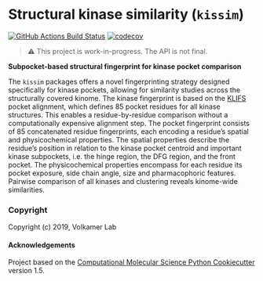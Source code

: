 Structural kinase similarity (`kissim`)
==============================
[//]: # (Badges)
[![GitHub Actions Build Status](https://github.com/volkamerlab/kissim/workflows/CI/badge.svg)](https://github.com/volkamerlab/kissim/actions?query=workflow%3ACI)
[![codecov](https://codecov.io/gh/volkamerlab/kissim/branch/master/graph/badge.svg)](https://codecov.io/gh/volkamerlab/kissim/branch/master)

> ⚠ This project is work-in-progress. The API is not final.

**Subpocket-based structural fingerprint for kinase pocket comparison** 

The `kissim` packages offers a novel fingerprinting strategy designed specifically for kinase pockets, 
allowing for similarity studies across the structurally covered kinome. 
The kinase fingerprint is based on the [KLIFS](klifs.net/) pocket alignment, 
which defines 85 pocket residues for all kinase structures. 
This enables a residue-by-residue comparison without a computationally expensive alignment step. 
The pocket fingerprint consists of 85 concatenated residue fingerprints, 
each encoding a residue’s spatial and physicochemical properties. 
The spatial properties describe the residue’s position in relation to the kinase pocket centroid and 
important kinase subpockets, i.e. the hinge region, the DFG region, and the front pocket. 
The physicochemical properties encompass for each residue its pocket exposure, side chain angle, 
size and pharmacophoric features. 
Pairwise comparison of all kinases and clustering reveals kinome-wide similarities.



### Copyright

Copyright (c) 2019, Volkamer Lab


#### Acknowledgements
 
Project based on the 
[Computational Molecular Science Python Cookiecutter](https://github.com/molssi/cookiecutter-cms) version 1.5.
